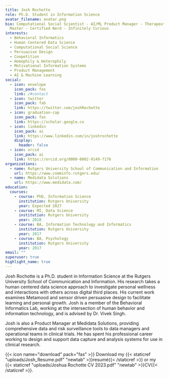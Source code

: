 ```yaml
---
title: Josh Rochotte
role: Ph.D. Student in Information Science
avatar_filename: avatar.png
bio: Computational Social Scientist - AI/ML Product Manager - Therapeutic Game
  Master - Certified Nerd - Infinitely Curious
interests:
  - Behavioral Informatics
  - Human Centered Data Science
  - Computational Social Science
  - Persuasive Design
  - Coopetition
  - Homophily & Heterophily
  - Motivational Information Systems
  - Product Management
  - AI & Machine Learning
social:
  - icon: envelope
    icon_pack: fas
    link: /#contact
  - icon: twitter
    icon_pack: fab
    link: https://twitter.com/joshRochotte
  - icon: graduation-cap
    icon_pack: fas
    link: https://scholar.google.co
  - icon: linkedin
    icon_pack: ai
    link: https://www.linkedin.com/in/joshrochotte
    display:
      header: false
  - icon: orcid
    icon_pack: ai
    link: https://orcid.org/0000-0002-9149-7176
organizations:
  - name: Rutgers University School of Communication and Information
    url: https://www.comminfo.rutgers.edu/
  - name: Medidata Solutions
    url: https://www.medidata.com/
education:
  courses:
    - course: PhD, Information Science
      institution: Rutgers University
      year: Expected 2027
    - course: MI, Data Science
      institution: Rutgers University
      year: 2018
    - course: BA, Information Technology and Informatics
      institution: Rutgers University
      year: 2017
    - course: BA, Psychology
      institution: Rutgers University
      year: 2017
email: ""
superuser: true
highlight_name: true
---
```

Josh Rochotte is a Ph.D. student in Information Science at the Rutgers University School of Communication and Information. His research takes a human centered data science approach to investigate personal wellness and interactions with others across digital third places. His current work examines Metamood and sensor driven persuasive design to facilitate learning and personal growth. Josh is a member of the Behavioral Informatics Lab, working at the intersection of human behavior and information technology, and is advised by Dr. Vivek Singh.

Josh is also a Product Manager at Medidata Solutions, providing comprehensive data and risk surveillance tools to data managers and operational teams in clinical trials. He has spent his professional career working to design and support data capture and analysis systems for use in clinical research.

{{< icon name="download" pack="fas" >}} Download my {{< staticref "uploads/Josh_Resume.pdf" "newtab" >}}resumé{{< /staticref >}} or my {{< staticref "uploads/Joshua Rochotte CV 2023.pdf" "newtab" >}}CV{{< /staticref >}}.
